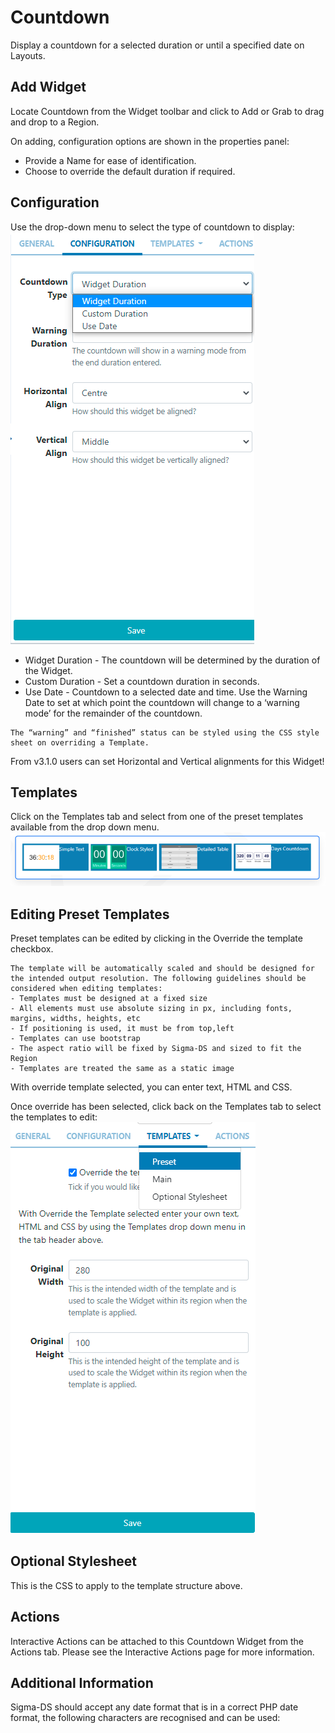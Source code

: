 # Countdown

Display a countdown for a selected duration or until a specified date on Layouts.

## Add Widget

Locate Countdown from the Widget toolbar and click to Add or Grab to drag and drop to a Region.

On adding, configuration options are shown in the properties panel:

- Provide a Name for ease of identification.
- Choose to override the default duration if required.

## Configuration

Use the drop-down menu to select the type of countdown to display:
![Alt text](countdown2.png)

- Widget Duration - The countdown will be determined by the duration of the Widget.
- Custom Duration - Set a countdown duration in seconds.
- Use Date - Countdown to a selected date and time.
  Use the Warning Date to set at which point the countdown will change to a ‘warning mode’ for the remainder of the countdown.

```
The “warning” and “finished” status can be styled using the CSS style sheet on overriding a Template.
```

From v3.1.0 users can set Horizontal and Vertical alignments for this Widget!

## Templates

Click on the Templates tab and select from one of the preset templates available from the drop down menu.
![Alt text](countdown3.png)

## Editing Preset Templates

Preset templates can be edited by clicking in the Override the template checkbox.

```
The template will be automatically scaled and should be designed for the intended output resolution. The following guidelines should be considered when editing templates:
- Templates must be designed at a fixed size
- All elements must use absolute sizing in px, including fonts, margins, widths, heights, etc
- If positioning is used, it must be from top,left
- Templates can use bootstrap
- The aspect ratio will be fixed by Sigma-DS and sized to fit the Region
- Templates are treated the same as a static image
```

With override template selected, you can enter text, HTML and CSS.

Once override has been selected, click back on the Templates tab to select the templates to edit:
![Alt text](countdown4.png)

## Optional Stylesheet

This is the CSS to apply to the template structure above.

## Actions

Interactive Actions can be attached to this Countdown Widget from the Actions tab. Please see the Interactive Actions page for more information.

## Additional Information

Sigma-DS should accept any date format that is in a correct PHP date format, the following characters are recognised and can be used:

<!-- table needs -->
